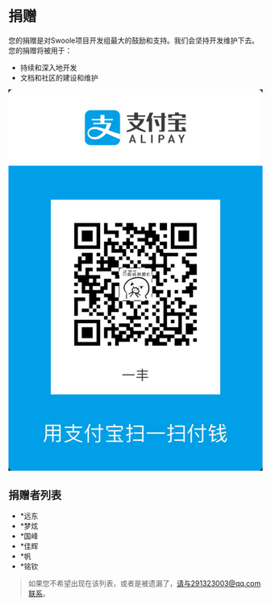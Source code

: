 # 捐赠
您的捐赠是对Swoole项目开发组最大的鼓励和支持。我们会坚持开发维护下去。 您的捐赠将被用于：

  - 持续和深入地开发
  - 文档和社区的建设和维护
  
![捐赠](Resource/donate.png)

## 捐赠者列表
* *远东
* *梦炫
* *国峰
* *佳辉
* *帆
* *铭钦

> 如果您不希望出现在该列表，或者是被遗漏了，请与291323003@qq.com联系。